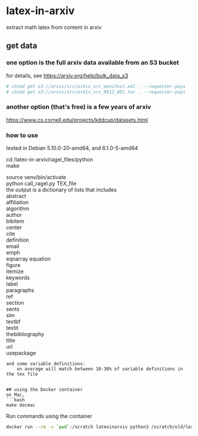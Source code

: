 # latex-in-arxiv
extract math latex from content in arxiv

## get data

### one option is the full arxiv data available from an S3 bucket
for details, see <https://arxiv.org/help/bulk_data_s3>
```bash
# s3cmd get s3://arxiv/src/arXiv_src_manifest.xml . --requester-pays  
# s3cmd get s3://arxiv/src/arXiv_src_9912_001.tar . --requester-pays  
```

### another option (that's free) is a few years of arxiv
<https://www.cs.cornell.edu/projects/kddcup/datasets.html>

### how to use
tested in Debian 5.10.0-20-amd64, and 6.1.0-5-amd64  
  
cd /latex-in-arxiv/ragel_files/python  
make  

source venv/bin/activate   
python call_ragel.py TEX_file  
    the output is a dictionary of lists that includes   
        abstract  
        affiliation   
        algorithm  
        author  
        bibitem  
        center  
        cite  
        definition   
        email  
        emph  
        eqnarray 
        equation  
        figure   
        itemize   
        keywords   
        label  
        paragraphs  
        ref  
        section  
        sents  
        slm  
        textbf  
        textit  
        thebibliography  
        title  
        url  
        usepackage  

    and some variable definitions:   
        on average will match between 10-30% of variable definitions in the tex file  

```

## using the Docker container
on Mac,
```bash
make docmac
```

Run commands using the container 
```bash
docker run --rm -v `pwd`:/scratch latexinarxiv python3 /scratch/old/lexer_20220528.py /scratch/notebooks/hep-th/2003/0303118
```
